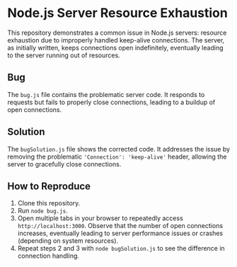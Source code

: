 # Node.js Server Resource Exhaustion

This repository demonstrates a common issue in Node.js servers: resource exhaustion due to improperly handled keep-alive connections.  The server, as initially written, keeps connections open indefinitely, eventually leading to the server running out of resources.

## Bug

The `bug.js` file contains the problematic server code.  It responds to requests but fails to properly close connections, leading to a buildup of open connections.

## Solution

The `bugSolution.js` file shows the corrected code.  It addresses the issue by removing the problematic `'Connection': 'keep-alive'` header, allowing the server to gracefully close connections.

## How to Reproduce

1. Clone this repository.
2. Run `node bug.js`.
3. Open multiple tabs in your browser to repeatedly access `http://localhost:3000`.  Observe that the number of open connections increases, eventually leading to server performance issues or crashes (depending on system resources).
4. Repeat steps 2 and 3 with `node bugSolution.js` to see the difference in connection handling.